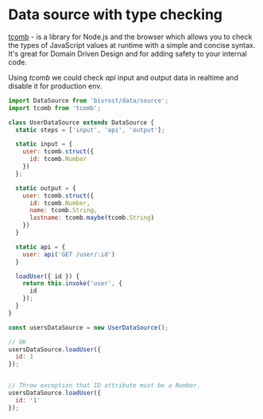 # Data source with type checking

[tcomb](https://github.com/gcanti/tcomb) - is a library for Node.js and the browser which allows you to check the types of JavaScript values at runtime with a simple and concise syntax. It's great for Domain Driven Design and for adding safety to your internal code.

Using *tcomb* we could check *api* input and output data in realtime and disable it for production env.

```js
import DataSource from 'bivrost/data/source';
import tcomb from 'tcomb';

class UserDataSource extends DataSource {
  static steps = ['input', 'api', 'output'];

  static input = {
    user: tcomb.struct({
      id: tcomb.Number
    })
  };

  static output = {
    user: tcomb.struct({
      id: tcomb.Number,
      name: tcomb.String,
      lastname: tcomb.maybe(tcomb.String)
    })
  }

  static api = {
    user: api('GET /user/:id')
  }

  loadUser({ id }) {
    return this.invoke('user', {
      id
    });
  }
}

const usersDataSource = new UserDataSource();

// OK
usersDataSource.loadUser({
  id: 1
});


// Throw exception that ID attribute must be a Number.
usersDataSource.loadUser({
  id: '1'
});
```
